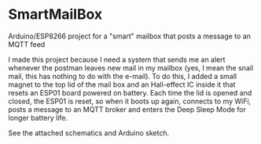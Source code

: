 # SmartMailBox
Arduino/ESP8266 project for a "smart" mailbox that posts a message to an MQTT feed 

I made this project because I need a system that sends me an alert whenever the postman leaves new mail in my mailbox 
(yes, I mean the snail mail, this has nothing to do with the e-mail). 
To do this, I added a small magnet to the top lid of the mail box and an Hall-effect IC inside it that resets an ESP01 board 
powered on battery. Each time the lid is opened and closed, the ESP01 is reset, so when it boots up again, connects to my WiFi, 
posts a message to an MQTT broker and enters the Deep Sleep Mode for longer battery life.

See the attached schematics and Arduino sketch.

